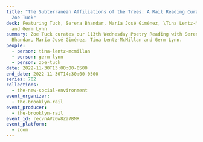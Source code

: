 ```yaml
---
title: "The Subterranean Affiliations of the Trees: A Rail Reading Curated by
  Zoe Tuck"
deck: Featuring Tuck, Serena Bhandar, María José Giménez, \Tina Lentz-McMillan
  and Germ Lynn
summary: Zoe Tuck curates our 113th Wednesday Poetry Reading with Serena
  Bhandar, María José Giménez, Tina Lentz-McMillan and Germ Lynn.
people:
  - person: tina-lentz-mcmillan
  - person: germ-lynn
  - person: zoe-tuck
date: 2022-11-30T13:00:00-0500
end_date: 2022-11-30T14:30:00-0500
series: 702
collections:
  - the-new-social-environment
event_organizer:
  - the-brooklyn-rail
event_producer:
  - the-brooklyn-rail
event_id: recvnAVz6w8Za7BMR
event_platform:
  - zoom
---
```


